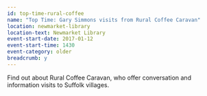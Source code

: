```yaml
---
id: top-time-rural-coffee
name: "Top Time: Gary Simmons visits from Rural Coffee Caravan"
location: newmarket-library
location-text: Newmarket Library
event-start-date: 2017-01-12
event-start-time: 1430
event-category: older
breadcrumb: y
---
```


Find out about Rural Coffee Caravan, who offer conversation and information visits to Suffolk villages.
